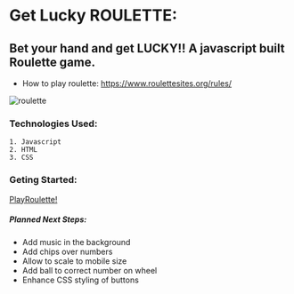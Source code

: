 # Get Lucky ROULETTE: 
## Bet your hand and get LUCKY!! A javascript built Roulette game. 

* How to play roulette: https://www.roulettesites.org/rules/

![roulette](https://i.imgur.com/o2Eudo2.png)

### Technologies Used:
    1. Javascript
    2. HTML
    3. CSS

### Geting Started:
[PlayRoulette!](https://cobycobyk.github.io/project-1/)

##### Planned Next Steps:
* Add music in the background
* Add chips over numbers
* Allow to scale to mobile size
* Add ball to correct number on wheel
* Enhance CSS styling of buttons

